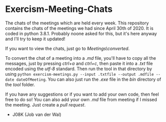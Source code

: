 # Exercism-Meeting-Chats

 The chats of the meetings which are held every week. This repository contains the chats of the meetings we had since April 30th of 2020. It is coded in python 3.8.1. Probably noone asked for this, but it's here anyway and I'll try to keep it updated!

 If you want to view the chats, just go to _Meetings\converted_.

 To convert the chat of a meeting into a _.md_ file, you'll have to copy all the messages, just by pressing _ctrl+a_ and _ctrl+c_, then paste it into a _.txt_ file encoded using the _utf-8_ standard. Then run the tool in that directory by using `python exercism-meetings.py --input .txtfile --output .mdfile --date dateOfMeeting`. You can also just run the _.exe_ file in the _bin_ directory of the _tool_ folder.

 If you have any suggestions or if you want to add your own code, then feel free to do so! You can also add your own _.md_ file from meeting if I missed the meeting. Just create a _pull request_.

 - J08K (Job van der Wal)